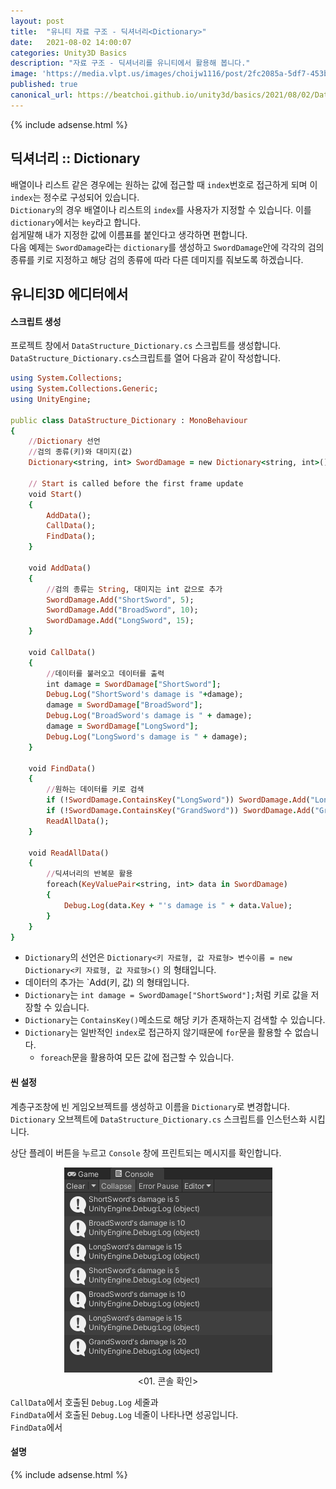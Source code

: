 ```yaml
---
layout: post
title:  "유니티 자료 구조 - 딕셔너리<Dictionary>"
date:   2021-08-02 14:00:07
categories: Unity3D Basics
description: "자료 구조 - 딕셔너리를 유니티에서 활용해 봅니다."
image: 'https://media.vlpt.us/images/choijw1116/post/2fc2085a-5df7-453b-aace-4386f1131fb0/data-structure.jpeg'
published: true
canonical_url: https://beatchoi.github.io/unity3d/basics/2021/08/02/DataStructureDictionary/
---
```

  
  
  {% include adsense.html %}
  
  
## 딕셔너리 :: Dictionary  
배열이나 리스트 같은 경우에는 원하는 값에 접근할 때 `index`번호로 접근하게 되며 이 `index`는 정수로 구성되어 있습니다.  
`Dictionary`의 경우 배열이나 리스트의 `index`를 사용자가 지정할 수 있습니다. 이를 `dictionary`에서는 `key`라고 합니다.  
쉽게말해 내가 지정한 값에 이름표를 붙인다고 생각하면 편합니다.  
다음 예제는 `SwordDamage`라는 `dictionary`를 생성하고 `SwordDamage`안에 각각의 검의 종류를 키로 지정하고 해당 검의 종류에 따라 다른 데미지를 줘보도록 하겠습니다.  
  
## 유니티3D 에디터에서  
#### 스크립트 생성  
프로젝트 창에서 `DataStructure_Dictionary.cs` 스크립트를 생성합니다.  
`DataStructure_Dictionary.cs`스크립트를 열어 다음과 같이 작성합니다.  

```ruby
using System.Collections;
using System.Collections.Generic;
using UnityEngine;

public class DataStructure_Dictionary : MonoBehaviour
{
    //Dictionary 선언
    //검의 종류(키)와 대미지(값) 
    Dictionary<string, int> SwordDamage = new Dictionary<string, int>();

    // Start is called before the first frame update
    void Start()
    {
        AddData();
        CallData();
        FindData();
    }

    void AddData()
    {
        //검의 종류는 String, 대미지는 int 값으로 추가
        SwordDamage.Add("ShortSword", 5);
        SwordDamage.Add("BroadSword", 10);
        SwordDamage.Add("LongSword", 15);
    }

    void CallData()
    {
        //데이터를 불러오고 데이터를 출력
        int damage = SwordDamage["ShortSword"];
        Debug.Log("ShortSword's damage is "+damage);
        damage = SwordDamage["BroadSword"];
        Debug.Log("BroadSword's damage is " + damage);
        damage = SwordDamage["LongSword"];
        Debug.Log("LongSword's damage is " + damage);
    }

    void FindData()
    {
        //원하는 데이터를 키로 검색
        if (!SwordDamage.ContainsKey("LongSword")) SwordDamage.Add("LongSword", 15);
        if (!SwordDamage.ContainsKey("GrandSword")) SwordDamage.Add("GrandSword", 20);
        ReadAllData();
    }

    void ReadAllData()
    {
        //딕셔너리의 반복문 활용
        foreach(KeyValuePair<string, int> data in SwordDamage)
        {
            Debug.Log(data.Key + "'s damage is " + data.Value);
        }
    }
}
```
  
* `Dictionary`의 선언은 `Dictionary<키 자료형, 값 자료형> 변수이름 = new Dictionary<키 자료형, 값 자료형>()` 의 형태입니다.  
* 데이터의 추가는 `Add(키, 값) 의 형태입니다.  
* `Dictionary`는  `int damage = SwordDamage["ShortSword"];`처럼 키로 값을 저장할 수 있습니다.  
* `Dictionary`는 `ContainsKey()`메소드로 해당 키가 존재하는지 검색할 수 있습니다.  
* `Dictionary`는 일반적인 `index`로 접근하지 않기때문에 `for`문을 활용할 수 없습니다.  
  * `foreach`문을 활용하여 모든 값에 접근할 수 있습니다.   
  
#### 씬 설정
계층구조창에 빈 게임오브젝트를 생성하고 이름을 `Dictionary`로 변경합니다.  
`Dictionary` 오브젝트에 `DataStructure_Dictionary.cs` 스크립트를 인스턴스화 시킵니다.  
  
상단 플레이 버튼을 누르고 `Console` 창에 프린트되는 메시지를 확인합니다.  
  
<p align="center"><img src="/img/UnityBasic/DataStructure/6.PNG"><br/>
<01. 콘솔 확인></p>
  
`CallData`에서 호출된 `Debug.Log` 세줄과  
`FindData`에서 호출된 `Debug.Log` 네줄이 나타나면 성공입니다.  
`FindData`에서 
  
#### 설명
  
  
  
  {% include adsense.html %}
  
  


